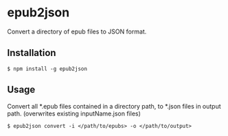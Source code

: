 # epub2json

Convert a directory of epub files to JSON format.

## Installation

```
$ npm install -g epub2json
```

## Usage

Convert all *.epub files contained in a directory path, to *.json files in output path. (overwrites existing inputName.json files)

```
$ epub2json convert -i </path/to/epubs> -o </path/to/output>
```
